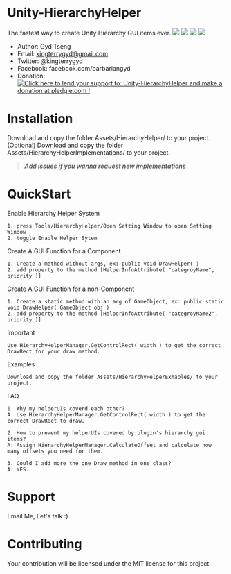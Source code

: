 Unity-HierarchyHelper
=
The fastest way to create Unity Hierarchy GUI items ever.
![](http://i.imgur.com/nPJcYNG.gif)
![](https://i.imgur.com/oWhbFgi.png)
![](http://i.imgur.com/4QC5t3b.png)
![](http://i.imgur.com/cU2iwYG.png)
- Author: Gyd Tseng
- Email: kingterrygyd@gmail.com
- Twitter: @kingterrygyd
- Facebook: facebook.com/barbariangyd
- Donation: <a href='https://pledgie.com/campaigns/32250'><img alt='Click here to lend your support to: Unity-HierarchyHelper and make a donation at pledgie.com !' src='https://pledgie.com/campaigns/32250.png?skin_name=chrome' border='0' ></a>

Installation
=
Download and copy the folder Assets/HierarchyHelper/ to your project.
(Optional) Download and copy the folder Assets/HierarchyHelperImplementations/ to your project.
> **_Add issues if you wanna request new implementations_**

QuickStart
=
Enable Hierarchy Helper System
```
1. press Tools/HierarchyHelper/Open Setting Window to open Setting Window
2. toggle Enable Helper Sytem
```

Create A GUI Function for a Component
```
1. Create a method without args, ex: public void DrawHelper( )
2. add property to the method [HelperInfoAttribute( "categroyName", priority )]
```

Create A GUI Function for a non-Component
```
1. Create a static method with an arg of GameObject, ex: public static void DrawHelper( GameObject obj )
2. add property to the method [HelperInfoAttribute( "categroyName2", priority )]
```

Important
```
Use HierarchyHelperManager.GetControlRect( width ) to get the correct DrawRect for your draw method.
```

Examples
```
Download and copy the folder Assets/HierarchyHelperExmaples/ to your project.
```

FAQ
```
1. Why my helperUIs coverd each other?
A: Use HierarchyHelperManager.GetControlRect( width ) to get the correct DrawRect to draw.

2. How to prevent my helperUIs covered by plugin's hierarchy gui items?
A: Assign HierarchyHelperManager.CalculateOffset and calculate how many offsets you need for them.

3. Could I add more the one Draw method in one class?
A: YES.
```

Support
=
Email Me, Let's talk :)

Contributing
=
Your contribution will be licensed under the MIT license for this project.

